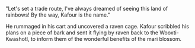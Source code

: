 "Let's set a trade route, I've always dreamed of seeing this land of rainbows! By the way, Kafour is the name."

He rummaged in his cart and uncovered a raven cage. Kafour scribbled his plans on a piece of bark and sent it flying by raven back to the Wooxti-Kwashotl, to inform them of the wonderful benefits of the mari blossom.